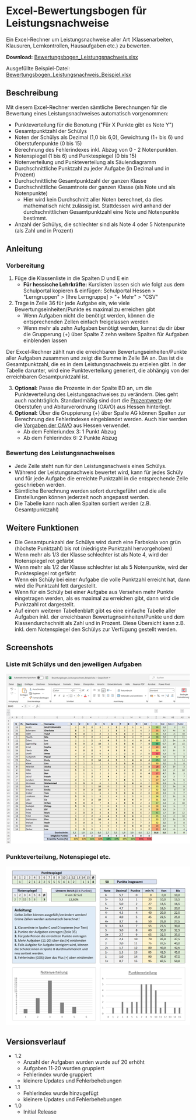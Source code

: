 # Excel-Bewertungsbogen für Leistungsnachweise

Ein Excel-Rechner um Leistungsnachweise aller Art (Klassenarbeiten, Klausuren, Lernkontrollen, Hausaufgaben etc.) zu bewerten.

**Download:** [Bewertungsbogen_Leistungsnachweis.xlsx](https://github.com/margomius/bewertungsbogen-leistungsnachweis/raw/main/Bewertungsbogen_Leistungsnachweis.xlsx)

Ausgefüllte Beispiel-Datei: [Bewertungsbogen_Leistungsnachweis_Beispiel.xlsx](https://github.com/margomius/bewertungsbogen-leistungsnachweis/raw/main/Bewertungsbogen_Leistungsnachweis_Beispiel.xlsx)

## Beschreibung

Mit diesem Excel-Rechner werden sämtliche Berechnungen für die Bewertung eines Leistungsnachweises automatisch vorgenommen:
* Punkteverteilung für die Benotung ("Für X Punkte gibt es Note Y")
* Gesamtpunktzahl der Schülys
* Noten der Schülys als Dezimal (1,0 bis 6,0), Gewichtung (1+ bis 6) und Oberstufenpunkte (0 bis 15)
* Berechnung des Fehlerindexes inkl. Abzug von 0 - 2 Notenpunkten.
* Notenspiegel (1 bis 6) und Punktespiegel (0 bis 15)
* Notenverteilung und Punkteverteilung als Säulendiagramm
* Durchschnittliche Punktzahl zu jeder Aufgabe (in Dezimal und in Prozent)
* Durchschnittliche Gesamtpunktzahl der ganzen Klasse
* Durchschnittliche Gesamtnote der ganzen Klasse (als Note und als Notenpunkte)
    * Hier wird kein Durchschnitt aller Noten berechnet, da dies mathematisch nicht zulässig ist. Stattdessen wird anhand der durchschnittlichen Gesamtpunktzahl eine Note und Notenpunkte bestimmt.
* Anzahl der Schülys, die schlechter sind als Note 4 oder 5 Notenpunkte (als Zahl und in Prozent)

## Anleitung

### Vorbereitung

1. Füge die Klassenliste in die Spalten D und E ein
    * **Für hessische Lehrkräfte:** Kurslisten lassen sich wie folgt aus dem Schulportal kopieren & einfügen: Schulportal Hessen > "Lerngruppen" > [Ihre Lerngruppe] > "+ Mehr" > "CSV"
2. Trage in Zeile 36 für jede Aufgabe ein, wie viele Bewertungseinheiten/Punkte es maximal zu erreichen gibt
    * Wenn Aufgaben nicht die benötigt werden, können die entsprechenden Zellen einfach freigelassen werden
    * Wenn mehr als zehn Aufgaben benötigt werden, kannst du dir über die Grupperung (+) über Spalte Z zehn weitere Spalten für Aufgaben einblenden lassen

Der Excel-Rechner zählt nun die erreichbaren Bewertungseinheiten/Punkte aller Aufgaben zusammen und zeigt die Summe in Zelle BA an. Das ist die Gesamtpunktzahl, die es in dem Leistungsnachweis zu erzielen gibt.
In der Tabelle darunter, wird eine Punkteverteilung generiert, die abhängig von der erreichbaren Gesamtpunktzahl ist.

3. **Optional:** Passe die Prozente in der Spalte BD an, um die Punkteverteilung des Leistungsnachweises zu verändern. Dies geht auch nachträglich. Standardmäßig sind dort die [Prozentwerte](https://www.rv.hessenrecht.hessen.de/bshe/document/hevr-OSt_AbiVHEV8Anlage9a) der Oberstufen und Abiturverordnung (OAVO) aus Hessen hinterlegt.
4. **Optional:** Über die Gruppierung (+) über Spalte AG können Spalten zur Berechnung des Fehlerindexes eingeblendet werden. Auch hier werden die [Vorgaben der OAVO](https://www.rv.hessenrecht.hessen.de/bshe/document/hevr-OSt_AbiVHEV6Anlage9b) aus Hessen verwendet.
    * Ab dem Fehleriundex 3: 1 Punkt Abzug
    * Ab dem Fehlerindex 6: 2 Punkte Abzug

### Bewertung des Leistungsnachweises

* Jede Zeile steht nun für den Leistungsnachweis eines Schülys.
* Während der Leistungsnachweis bewertet wird, kann für jedes Schüly und für jede Aufgabe die erreichte Punktzahl in die entsprechende Zelle geschrieben werden.
* Sämtliche Berechnung werden sofort durchgeführt und die alle Einstellungen können jederzeit noch angepasst werden.
* Die Tabelle kann nach allen Spalten sortiert werden (z.B. Gesamtpunktzahl)

## Weitere Funktionen

* Die Gesamtpunkzahl der Schülys wird durch eine Farbskala von grün (höchste Punktzahl) bis rot (niedrigste Punktzahl hervorgehoben)
* Wenn mehr als 1/3 der Klasse schlechter ist als Note 4, wird der Notenspiegel rot gefärbt
* Wenn mehr als 1/2 der Klasse schlechter ist als 5 Notenpunkte, wird der Punktespiegel rot gefärbt
* Wenn ein Schüly bei einer Aufgabe die volle Punktzahl erreicht hat, dann wird die Punktzahl fett dargestellt.
* Wenn für ein Schüly bei einer Aufgabe aus Versehen mehr Punkte eingetragen werden, als es maximal zu erreichen gibt, dann wird die Punktzahl rot dargestellt.
* Auf einem weiteren Tabellenblatt gibt es eine einfache Tabelle aller Aufgaben inkl. der erreichbaren Bewertugnseinheiten/Punkte und dem Klassendurchschnitt als Zahl und in Prozent. Diese Übersicht kann z.B. inkl. dem Notenspiegel den Schülys zur Verfügung gestellt werden.

## Screenshots

### Liste mit Schülys und den jeweiligen Aufgaben
![image](https://github.com/margomius/bewertungsbogen-leistungsnachweis/blob/main/Screenshots/Screenshot_1.PNG?raw=true)

### Punkteverteilung, Notenspiegel etc.
![image](https://github.com/margomius/bewertungsbogen-leistungsnachweis/blob/main/Screenshots/Screenshot_2.PNG?raw=true)

## Versionsverlauf

* 1.2
    * Anzahl der Aufgaben wurden wurde auf 20 erhöht
    * Aufgaben 11-20 wurden gruppiert
    * Fehlerindex wurde gruppiert
    * kleinere Updates und Fehlerbehebungen
* 1.1
    * Fehlerindex wurde hinzugefügt
    * kleinere Updates und Fehlerbehebungen
* 1.0
    * Initial Release 